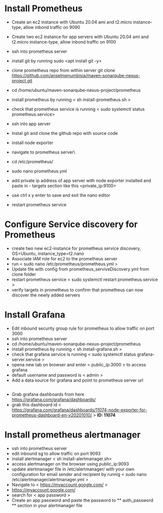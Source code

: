 # Install Prometheus
- Create an ec2 instance with Ubuntu 20.04 ami and t2.micro instance-type, allow inbond traffic on 9090
- Create two ec2 instance  for app servers with Ubuntu 20.04 ami and t2.micro instance-type, allow inbond traffic on 9100
- ssh into prometheus server 
- install git by running sudo <apt install git -y>
- clone prometheus repo from within server git clone https://github.com/anselmenumbisia/maven-sonarqube-nexus-project.git
- cd /home/ubuntu/maven-sonarqube-nexus-project/prometheus
- install prometheus by running < sh install-prometheus.sh >
- check that prometheus service is running < sudo systemctl status prometheus.service>

- ssh into app server 
- Instal git and clone the github repo with source code
- install node exporter <sh install-node-exporter.sh>

- navigate to prometheus server\
- cd /etc/prometheus/
- sudo nano prometheus.yml
- add private ip address of app server with node exporter installed and paste in - targets section like this <private_ip:9100>
- use ctrl x y enter to save and exit the nano editor
- restart prometheus service <sudo systemctl restart prometheus.service>

# Configure Service discovery for Prometheus
- create two new ec2-instance for prometheus service discovery, OS=Ubuntu, instance_type=t2.nano
- Associate IAM role for ec2 to the prometheus server 
- run < sudo nano /etc/prometheus/prometheus.yml >
- Update file with config from prometheus_serviveDiscovery.yml from clone folder
- restart prometheus service < sudo systemctl restart prometheus.service >
- verify targets in prometheus to confirm that prometheus can now discover the newly added servers

# Install Grafana
- Edit inbound security group rule for prometheus to allow traffic on port 3000
- ssh into prometheus server 
- cd /home/ubuntu/maven-sonarqube-nexus-project/prometheus
- install prometheus by running < sh install-grafana.sh >
- check that grafana service is running < sudo systemctl status grafana-server.service >
- opena  new tab on browser and enter < public_ip:3000 > to access grafana
- default username and password is < admin >
- Add a data source for grafana and point to prometheus server url

##
- Grab grafana dashboards from here https://grafana.com/grafana/dashboards/ 
- grab this dashboard id < https://grafana.com/grafana/dashboards/11074-node-exporter-for-prometheus-dashboard-en-v20201010/ >  **ID: 11074**

# Install prometheus alertmanager
- ssh into prometheus server
- edit inbound sg to allow traffic on port 9093
- install alertmanager < sh install-alertmanager.sh>
- access alertmanager on the browser using public_ip:9093
- update alertmanager file in /etc/alertmanager/ with your own configuration for email sender and recipient by runnig < sudo nano /etc/alertmanager/alertmanager.yml >
- Navigate to < https://myaccount.google.com/ > 
- https://myaccount.google.com/
- search for < app password >
- Create an app password and paste the password to  ** auth_password ** section in your alertmanager file

